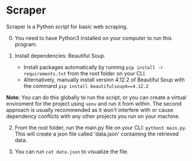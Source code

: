 # Scraper

Scraper is a Python script for basic web scraping.

0. You need to have Python3 installed on your computer to run this program. 

1. Install dependencies: Beautiful Soup.
    - Install packages automatically by running `pip install -r requirements.txt` from the root folder on your CLI.
    - Alternatively, manually install version 4.12.2 of Beautiful Soup with the command `pip install beautifulsoup4==4.12.2`

**Note:** You can do this globally to run the script, or you can create a virtual enviroment for the project using `venv` and run it from within. The second approach is usually recommended as it won't interfere with or cause dependency conflicts with any other projects you run on your machine. 

2. From the root folder, run the main.py file on your CLI: `python3 main.py`. This will create a json file called 'data.json' containing the retrieved data.

3. You can run `cat data.json` to visualize the file.
